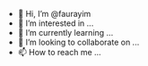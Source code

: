 - 👋 Hi, I’m @faurayim
- 👀 I’m interested in ...
- 🌱 I’m currently learning ...
- 💞️ I’m looking to collaborate on ...
- 📫 How to reach me ...

<!---
faurayim/faurayim is a ✨ special ✨ repository because its `README.md` (this file) appears on your GitHub profile.
You can click the Preview link to take a look at your changes.
--->

